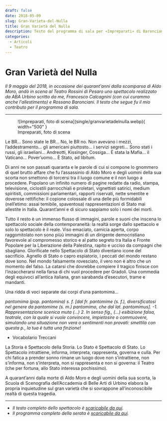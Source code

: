 ```yaml
---
draft: false
date: 2018-05-09 
slug: Gran-Varieta-del-Nulla
title: Gran Varietà del Nulla
description: Testo del programma di sala per «Impreparati» di Baronciani, Calcagnini, Riboli (Pesaro, Teatro Rossini, 2018).
categories:
  - Articoli
  - Teatro
---
```


# Gran Varietà del Nulla

*Il 9 maggio del 2018, in occasione dei quarant'anni dalla scomparsa di Aldo Moro, andò in scena al Teatro Rossini di Pesaro uno spettacolo realizzato da ABA Urbino scritto da me, Francesco Calcagnini (con cui curammo anche l'allestimento) e Rossano Baronciani. Il testo che segue fu il mio contributo per il programma di sala.*

<!-- more --> 

---

<figure markdown>
  ![Impreparati, foto di scena](single/granvarietadelnulla.webp){ width="500" }
  <figcaption>Impreparati, foto di scena</figcaption>
</figure>

Le BR... Sono state le BR... No, le BR no. Non avevano i mezzi, l’addestramento... gli americani piuttosto... i servizi segreti... Sono stati i russi, gli israeliani... Andreotti, Kissinger, Cossiga... È stata la Mafia... il Vaticano... Pover’uomo... È Stato, ad libitum.

Di anni ne son passati quaranta e le parole di cui si compone lo gnommero di quel brutto affare che fu l’assassinio di Aldo Moro e degli uomini della sua scorta non smettono di torcersi tra il luogo comune e il non luogo a procedere. Popolano un infinito numero di pagine redatte da radio, stampa, televisione, ciclostili parrocchiali e proletari, vignettisti satirici, medium spiritisti, commissioni parlamentari, rapporti riservati, nette smentite e doverose rettifiche: il copione colossale di una delle più formidabili (nell’etimo: assai temibile, spaventosa) rappresentazioni di Stato mai allestite in Italia. Quarant’anni e di sicuro sappiamo solo i nomi dei morti.

Tutto il resto è un immenso flusso di immagini, parole e suoni che inscena lo spettacolo sociale della contemporaneità: la realtà sorge dallo spettacolo e solo lo spettacolo è il reale. Viso emaciato, camicia aperta, corpo raggomitolato non sono piùù immagini di un dirigente democristiano favorevole al compromesso storico e al patto segreto tra Italia e Fronte Popolare per la Liberazione della Palestina, rapito e ucciso da compagni che sbagliano. Glorificate nello Spettacolo di Stato diventano icone del sacrificio. Agnello di Stato o capro espiatorio, i peccati del mondo restano dove sono. Nel mondo falsamente rovesciato, il vero non è altro che un momento del falso. La catarsi che dovrebbe compiere il tragico finisce con l’inzaccherarsi nella farsa di chi vuol procedere per Gradoli. Una commedia degli equivoci all’antica italiana, gran sarabanda d’esecutori, trame e mandanti.

Una ridda di voci separate dai corpi d’una pantomima...

*pantomima (pop. pantomina) s. f. [dal fr. pantomime (s. f.), diversificatosi nel genere da pantomime (s. m.) pantomimo, che dal lat. pantomimus]. -1. Rappresentazione scenica muta (...) 2. In senso fig., (...) esibizione falsa, teatrale, con la quale si vuole convincere, impietosire o commuovere, simulando una situazione non vera o sentimenti non provati: smettila con questa p., la tua è tutta una finzione!*

- Vocabolario Treccani

La Storia è Spettacolo della Storia. Lo Stato è Spettacolo di Stato. Lo Spettacolo intrattiene, informa, interpreta, rappresenta, governa e culla. Per chi fatica a prender sonno rimane un luogo dove non s’intrattiene, non s’informa, non s’interpreta, non si rappresenta e non si governa: il Teatro (che per fortuna, allo Stato interessa pochissimo).

A quarant’anni dalla morte di Aldo Moro e degli uomini della sua scorta, la Scuola di Scenografia dell’Accademia di Belle Arti di Urbino elabora la propria inquietudine sul gran varietà che si sovrappone all’inconoscibile realtà di questa tragedia.


---

- *Il testo completo dello spettacolo è [scaricabile da qui](../../../../PDF/Impreparati.pdf).*
- *Il programma completo della serata è [scaricabile da qui](../../../../PDF/GranVarietaDelNulla.pdf).*

